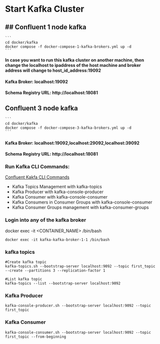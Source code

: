 # Start Kafka Cluster

## ## Confluent 1 node kafka
    ```
    cd docker/kafka
    docker compose -f docker-compose-1-kafka-brokers.yml up -d
    ```
**In case you want to run this kafka cluster on another machine, then change the
localhost to ipaddress of the host machine and broker address will change to host_id_address:19092**

#### Kafka Broker: localhost:19092
#### Schema Registry URL: http://localhost:18081


## Confluent 3 node kafka
    ```
    cd docker/kafka
    docker compose -f docker-compose-3-kafka-brokers.yml up -d
    ```
#### Kafka Broker: localhost:19092,localhost:29092,localhost:39092
#### Schema Registry URL: http://localhost:18081



### Run Kafka CLI Commands:
<a href="https://www.conduktor.io/kafka/kafka-cli-tutorial/" target="new">Confluent Kakfa CLI Commands</a>

- Kafka Topics Management with kafka-topics
- Kafka Producer with kafka-console-producer
- Kafka Consumer with kafka-console-consumer
- Kafka Consumers in Consumer Groups with kafka-console-consumer
- Kafka Consumer Groups management with kafka-consumer-groups

### Login into any of the kafka broker
docker exec -it <CONTAINER_NAME> /bin/bash

```
docker exec -it kafka-kafka-broker-1-1 /bin/bash
```


### kafka topics

```
#Create kafka topic
kafka-topics.sh --bootstrap-server localhost:9092 --topic first_topic --create --partitions 3 --replication-factor 1
```
```
#List kafka topic
kafka-topics --list --bootstrap-server localhost:9092
```

### Kafka Producer
```
kafka-console-producer.sh --bootstrap-server localhost:9092 --topic first_topic
```

### Kafka Consumer
```
kafka-console-consumer.sh --bootstrap-server localhost:9092 --topic first_topic --from-beginning
```

